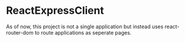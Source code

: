 # ReactExpressClient

As of now, this project is not a single application but instead uses react-router-dom to route applications as seperate pages.
